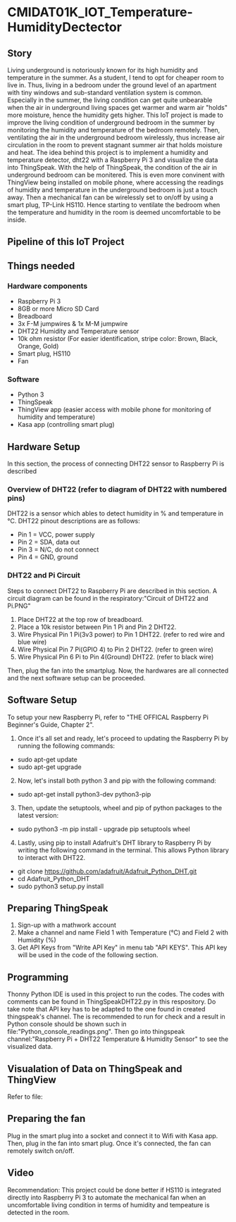 # CMIDAT01K_IOT_Temperature-HumidityDectector
## Story
Living underground is notoriously known for its high humidity and temperature in the summer. As a student, I tend to opt for cheaper room to live in. Thus, living in a bedroom under the ground level of an apartment with tiny windows and sub-standard ventilation system is common. Especially in the summer, the living condition can get quite unbearable when the air in underground living spaces get warmer and warm air "holds" more moisture, hence the humidity gets higher. This IoT project is made to improve the living condition of underground bedroom in the summer by monitoring the humidity and temperature of the bedroom remotely. Then, ventilating the air in the underground bedroom wirelessly, thus increase air circulation in the room to prevent stagnant summer air that holds moisture and heat.
The idea behind this project is to implement a humidity and temperature detector, dht22 with a Raspberry Pi 3 and visualize the data into ThingSpeak. With the help of ThingSpeak, the condition of the air in underground bedroom can be monitered. This is even more convinent with ThingView being installed on mobile phone, where accessing the readings of humidity and temperature in the underground bedroom is just a touch away. Then a mechanical fan can be wirelessly set to on/off by using a smart plug, TP-Link HS110. Hence starting to ventilate the bedroom when the temperature and humidity in the room is deemed uncomfortable to be inside.
## Pipeline of this IoT Project

## Things needed
### Hardware components
- Raspberry Pi 3
- 8GB or more Micro SD Card
- Breadboard 
- 3x F-M jumpwires & 1x M-M jumpwire
- DHT22 Humidity and Temperature sensor
- 10k ohm resistor (For easier identification, stripe color: Brown, Black, Orange, Gold)
- Smart plug, HS110
- Fan

### Software
- Python 3
- ThingSpeak 
- ThingView app (easier access with mobile phone for monitoring of humidity and temperature)
- Kasa app (controlling smart plug)

## Hardware Setup
In this section, the process of connecting DHT22 sensor to Raspberry Pi is described
### Overview of DHT22 (refer to diagram of DHT22 with numbered pins)
DHT22 is a sensor which ables to detect humidity in % and temperature in °C. DHT22 pinout descriptions are as follows:
- Pin 1 = VCC, power supply
- Pin 2 = SDA, data out
- Pin 3 = N/C, do not connect
- Pin 4 = GND, ground
### DHT22 and Pi Circuit
Steps to connect DHT22 to Raspberry Pi are described in this section. A circuit diagram can be found in the respiratory:"Circuit of DHT22 and Pi.PNG"
1. Place DHT22 at the top row of breadboard.
2. Place a 10k resistor between Pin 1 Pi and Pin 2 DHT22.
3. Wire Physical Pin 1 Pi(3v3 power) to Pin 1 DHT22. (refer to red wire and blue wire)
4. Wire Physical Pin 7 Pi(GPIO 4) to Pin 2 DHT22. (refer to green wire)
5. Wire Physical Pin 6 Pi to Pin 4(Ground) DHT22. (refer to black wire)

Then, plug the fan into the smartplug. 
Now, the hardwares are all connected and the next software setup can be proceeded.

## Software Setup
To setup your new Raspberry Pi, refer to "THE OFFICAL Raspberry Pi Beginner's Guide, Chapter 2". 
1. Once it's all set and ready, let's proceed to updating the Raspberry Pi by running the following commands:
* sudo apt-get update
* sudo apt-get upgrade
2. Now, let's install both python 3 and pip with the following command:
* sudo apt-get install python3-dev python3-pip
3. Then, update the setuptools, wheel and pip of python packages to the latest version:
* sudo python3 -m pip install - upgrade pip setuptools wheel
4. Lastly, using pip to install Adafruit's DHT library to Raspberry Pi by writing the following command in the terminal. This allows Python library to interact with DHT22. 
* git clone https://github.com/adafruit/Adafruit_Python_DHT.git
* cd Adafruit_Python_DHT
* sudo python3 setup.py install

## Preparing ThingSpeak
1. Sign-up with a mathwork account
2. Make a channel and name Field 1 with Temperature (°C) and Field 2 with Humidity (%)
3. Get API Keys from "Write API Key" in menu tab "API KEYS". This API key will be used in the code of the following section.

## Programming
Thonny Python IDE is used in this project to run the codes. The codes with comments can be found in ThingSpeakDHT22.py in this respository. Do take note that API key has to be adapted to the one found in created thingspeak's channel. The is recommended to run for check and a result in Python console should be shown such in file:"Python_console_readings.png". Then go into thingspeak channel:"Raspberry Pi + DHT22 Temperature & Humidity Sensor" to see the visualized data. 

## Visualation of Data on ThingSpeak and ThingView
Refer to file: 
## Preparing the fan 
Plug in the smart plug into a socket and connect it to Wifi with Kasa app. Then, plug in the fan into smart plug. Once it's connected, the fan can remotely switch on/off. 

## Video



Recommendation:
This project could be done better if HS110 is integrated directly into Raspberry Pi 3 to automate the mechanical fan when an uncomfortable living condition in terms of humidity and tempeature is detected in the room. 
